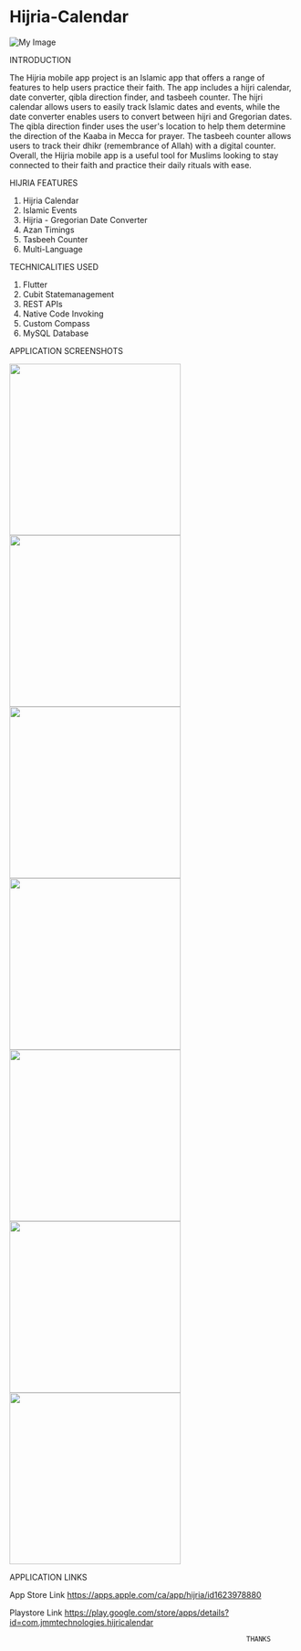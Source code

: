 # Hijria-Calendar
![My Image](Hijria.jpg)

INTRODUCTION

The Hijria mobile app project is an Islamic app that offers a range of features to help users practice their faith. The app includes a hijri calendar, date converter, qibla direction finder, and tasbeeh counter. The hijri calendar allows users to easily track Islamic dates and events, while the date converter enables users to convert between hijri and Gregorian dates. The qibla direction finder uses the user's location to help them determine the direction of the Kaaba in Mecca for prayer. The tasbeeh counter allows users to track their dhikr (remembrance of Allah) with a digital counter. Overall, the Hijria mobile app is a useful tool for Muslims looking to stay connected to their faith and practice their daily rituals with ease.

HIJRIA FEATURES
1. Hijria Calendar
2. Islamic Events
3. Hijria - Gregorian Date Converter
4. Azan Timings
5. Tasbeeh Counter
6. Multi-Language

TECHNICALITIES USED
1. Flutter
2. Cubit Statemanagement
3. REST APIs
4. Native Code Invoking
5. Custom Compass
6. MySQL Database

APPLICATION SCREENSHOTS

<img src = "Screenshot_20230412-114256.jpg" width ="300" /> <img src = "Screenshot_20230412-114304.jpg" width ="300" /> <img src = "Screenshot_20230412-114319.jpg" width ="300" /> <img src = "Screenshot_20230412-114328.jpg" width ="300" /> <img src = "Screenshot_20230412-114332.jpg" width ="300" /> <img src = "Screenshot_20230412-114340.jpg" width ="300" /> <img src = "Screenshot_20230412-114450.jpg" width ="300" /> 

APPLICATION LINKS

App Store Link
https://apps.apple.com/ca/app/hijria/id1623978880

Playstore Link
https://play.google.com/store/apps/details?id=com.jmmtechnologies.hijricalendar



                                                              THANKS

